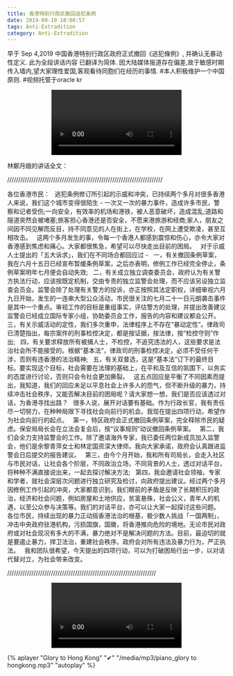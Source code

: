 ```yaml
---
title: 香港特别行政区撤回逃犯条例
date: 2019-09-19 18:08:57
tags: Anti-Extradition
category: Anti-Extradition
---
```


早于 Sep 4,2019 中国香港特别行政区政府正式撤回《逃犯條例》, 并确认无暴动性定义. 
此为全段讲话内容 已翻译为简体.
因大陆媒体报道存在偏差,故于敏感时期传入墙内,望大家理性爱国,客观看待同胞们在经历的事情.
#本人积极维护一个中国原则.
#视频托管于oracle kr



<video src="http://132.145.93.32/%e6%9e%97%e9%84%ad%e6%9c%88%e5%a8%a5%ef%bc%9a%e9%a6%99%e6%b8%af%e7%89%b9%e5%8d%80%e6%94%bf%e5%ba%9c%e6%ad%a3%e5%bc%8f%e6%92%a4%e5%9b%9e%e4%bf%ae%e8%a8%82%e3%80%8a%e9%80%83%e7%8a%af%e6%a2%9d%e4%be%8b%e3%80%8b%ef%bc%8d%20BBC%20News%20%e4%b8%ad%e6%96%87.mp4" controls="controls" style="max-width: 100%; display: block; margin-left: auto; margin-right: auto;">
your browser does not support the video tag
</video>


林鄭月娥的讲话全文：


///////////////////////////////////////////////////////////////////////


各位香港市民：
 
逃犯条例修订所引起的示威和冲突，已持续两个多月对很多香港人来说，我们这个城市变得很陌生 - 一次又一次的暴力事件，造成许多市民，警察和记者受伤;一向安全，有效率的机场和港铁，被人恶意破坏，造成混乱;道路和隧道突然会被堵塞;旅客担心香港还是否安全，不愿来港旅游和经商;家人，朋友之间因不同见解而反目，持不同意见的人在街上，在学校，在网上遭受欺凌，甚至互相攻击。
 
这两个多月发生的事，令每一个香港人都感到震惊和伤心，亦令大家对香港感到焦虑和痛心。大家都很焦急，希望可以尽快走出目前的困局。
 
对于示威人士提出的「五大诉求」，我们在不同场合都回应过 - 
 
一，有关撤回条例草案，我在六月十五日已经宣布暂缓条例草案，之后亦表明，修例工作已经完全停止，条例草案明年七月便会自动失效;
 
二，有关成立独立调查委员会，政府认为有关警方执法行动，应该按既定机制，交由专责的独立监警会处理，而不应该另设独立监查会员会。监警会除了处理有关警方的投诉，亦正按照其法定职权，详细审视六月九日开始，发生的一连串大型公众活动，市民很关注的七月二十一日元朗袭击事件是其中一个重点。审视工作的目标是重组事实，评估警方的处理，并提出改善建议监警会已经成立国际专家小组，协助委员会工作，报告的内容和建议都会公开。
 
三，有关示威活动的定性，我们多次重申，法律程序上不存在“暴动定性”。律政司已清楚指出，每宗案件的刑事检控决定，都是按证据，按法律，按“检控守则”作出;
 
四，有关要求释放所有被捕人士，不检控，不追究违法的人，这些要求是法治社会所不能接受的。根据“基本法”，律政司的刑事检控决定，必须不受任何干涉，否则有违香港的法治精神;
 
五，有关双普选，这是“基本法”订下的最终目标。要实现这个目标，社会需要在法理的基础上，在平和及互信的氛围下，以务实的态度进行讨论，否则只会令社会更加撕裂。
 
这五点回应是平衡了不同因素而提出，我知道，我们的回应未足以平息社会上许多人的怨气，但不断升级的暴力，持续冲击社会秩序，又能否解决目前的困局呢？请大家想一想，我们是否应该透过对话，为香港寻找出路？
 
很多人说，展开对话要有基础。作为行政长官，我有责任尽一切努力，在种种局限下寻找社会向前行的机会。我现在提出四项行动，希望作为社会向前行的起点。
 
第一，特区政府会正式撤回条例草案，完全释除市民的疑虑。保安局局长会在立法会复会后，按“议事规则”动议撤回条例草案。
 
第二，我们会全力支持监警会的工作。除了邀请海外专家，我已委任两位新成员加入监警会，他们是余黎青萍女士和林定国资深大律师。我向大家承诺，政府会认真跟进监警会日后提交的报告建议。
 
第三，由今个月开始，我和所有司局长，会走入社区与市民对话，让社会各个阶层，不同政治立场，不同背景的人士，透过对话平台，将种种不满直接说出来，一起去探讨解决方法;
 
第四，我会邀请社会领袖，专家和学者，就社会深层次问题进行独立研究及检讨，向政府提出建议。经过两个多月因修例工作引起的冲突，大家都意识到，我们眼前的矛盾是反映了长期积压的政治，经济和社会问题，例如房屋和土地供应，贫富悬殊，社会公义，青年人的机遇，以至公众参与决策等。我们的对话平台，亦可以让大家一起探讨这些问题。
 
各位市民，持续出现的暴力正动摇香港法治的根基，极少数人挑战「一国两制」，冲击中央政府驻港机构，污损国旗，国徽，将香港推向危险的境地。无论市民对政府或对社会现况有多大的不满，暴力绝对不是解决问题的方法。目前，最迫切的就是要遏止暴力，捍卫法治，重建社会秩序。政府会对所有违法及暴力行为，严正执法。
 
我和团队很希望，今天提出的四项行动，可以为打破困局行出一步，以对话代替对立，为社会带来改变。


////////////////////////////////////////////////////////////////////

<video src="http://132.145.93.32/%e6%9e%97%e9%84%ad%e6%9c%88%e5%a8%a5%ef%bc%9a%e9%a6%99%e6%b8%af%e7%89%b9%e5%8d%80%e6%94%bf%e5%ba%9c%e6%ad%a3%e5%bc%8f%e6%92%a4%e5%9b%9e%e4%bf%ae%e8%a8%82%e3%80%8a%e9%80%83%e7%8a%af%e6%a2%9d%e4%be%8b%e3%80%8b%ef%bc%8d%20BBC%20News%20%e4%b8%ad%e6%96%87.mp4" controls="controls" style="max-width: 100%; display: block; margin-left: auto; margin-right: auto;">
your browser does not support the video tag
</video>


{% aplayer "Glory to Hong Kong" "✔" "/media/mp3/piano_glory to hongkong.mp3" "autoplay" %}



